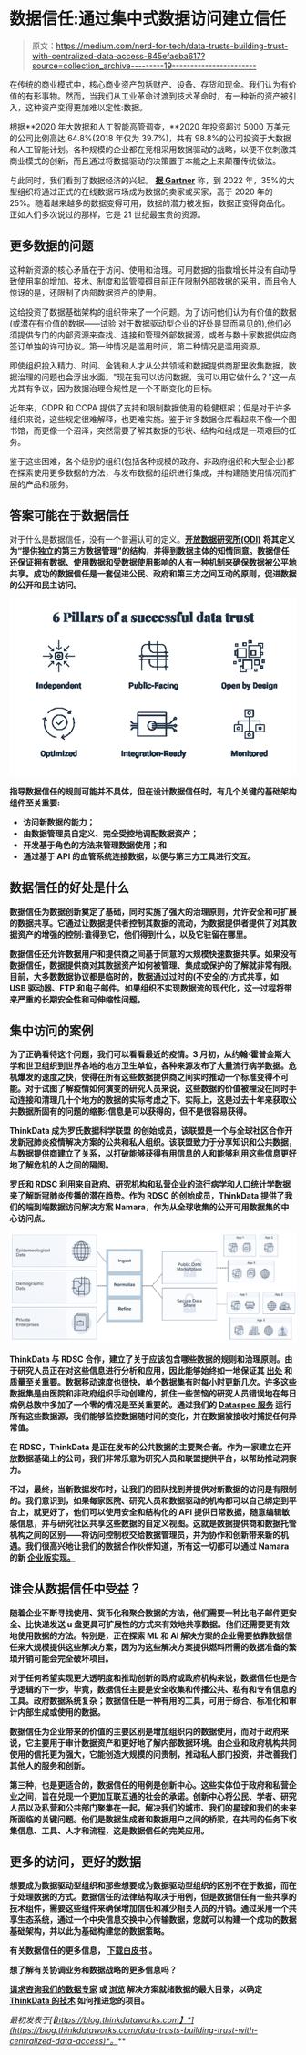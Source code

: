 # 数据信任:通过集中式数据访问建立信任

> 原文：<https://medium.com/nerd-for-tech/data-trusts-building-trust-with-centralized-data-access-845efaeba617?source=collection_archive---------19----------------------->

在传统的商业模式中，核心商业资产包括财产、设备、存货和现金。我们认为有价值的有形事物。然而，当我们从工业革命过渡到技术革命时，有一种新的资产被引入，这种资产变得更加难以定性:数据。

根据**2020 年大数据和人工智能高管调查，**2020 年投资超过 5000 万美元的公司比例高达 64.8%(2018 年仅为 39.7%)，共有 98.8%的公司投资于大数据和人工智能计划。各种规模的企业都在竞相采用数据驱动的战略，以便不仅刺激其商业模式的创新，而且通过将数据驱动的决策置于本能之上来颠覆传统做法。

与此同时，我们看到了数据经济的兴起。 [**据 Gartner**](https://www.gartner.com/smarterwithgartner/gartner-top-10-trends-in-data-and-analytics-for-2020/?source=BLD-200123&utm_medium=social&utm_source=bambu&utm_campaign=SM_GB_YOY_GTR_SOC_BU1_SM-BA-SWG-CONF) 称，到 2022 年，35%的大型组织将通过正式的在线数据市场成为数据的卖家或买家，高于 2020 年的 25%。随着越来越多的数据变得可用，数据的潜力被发掘，数据正变得商品化。正如人们多次说过的那样，它是 21 世纪最宝贵的资源。

## 更多数据的问题

这种新资源的核心矛盾在于访问、使用和治理。可用数据的指数增长并没有自动导致使用率的增加。技术、制度和监管障碍目前正在限制外部数据的采用，而且令人惊讶的是，还限制了内部数据资产的使用。

这给投资了数据基础架构的组织带来了一个问题。为了访问他们认为有价值的数据(或潜在有价值的数据——试验 对于数据驱动型企业的好处是显而易见的),他们必须提供专门的内部资源来查找、连接和管理外部数据源，或者与数十家数据供应商签订单独的许可协议。第一种情况是滥用时间，第二种情况是滥用资源。

即使组织投入精力、时间、金钱和人才从公共领域和数据提供商那里收集数据，数据治理的问题也会浮出水面。"现在我可以访问数据，我可以用它做什么？"这一点尤其有争议，因为数据治理合规性是一个不断变化的目标。

近年来，GDPR 和 CCPA 提供了支持和限制数据使用的稳健框架；但是对于许多组织来说，这些规定很难解释，也更难实施。鉴于许多数据仓库看起来不像一个图书馆，而更像一个沼泽，突然需要了解其数据的形状、结构和组成是一项艰巨的任务。

鉴于这些困难，各个级别的组织(包括各种规模的政府、非政府组织和大型企业)都在探索使用更多数据的方法，与发布数据的组织进行集成，并构建随使用情况而扩展的产品和服务。

## 答案可能在于数据信任

对于什么是数据信任，没有一个普遍认可的定义。[****开放数据研究所(ODI)****](https://theodi.org/article/data-trusts-in-2020/) **将其定义为“提供独立的第三方数据管理”的结构，并得到数据主体的知情同意。数据信任还保证拥有数据、使用数据和受数据使用影响的人有一种机制来确保数据被公平地共享。成功的数据信任是一套促进公民、政府和第三方之间互动的原则，促进数据的公开和民主访问。**

**![](img/ae1f5c92349074fbb5ac86d04acd30a0.png)**

**指导数据信任的规则可能并不具体，但在设计数据信任时，有几个关键的基础架构组件至关重要:**

*   **访问新数据的能力；**
*   **由数据管理员自定义、完全受控地调配数据资产；**
*   **开发基于角色的方法来管理数据使用；和**
*   **通过基于 API 的血管系统连接数据，以便与第三方工具进行交互。**

## **数据信任的好处是什么**

**数据信任为数据创新奠定了基础，同时实施了强大的治理原则，允许安全和可扩展的数据共享。它通过让数据提供者控制其数据的流动，为数据提供者提供了对其数据资产的增强的控制:谁得到它，他们得到什么，以及它驻留在哪里。**

**数据信任还允许数据用户和提供商之间基于同意的大规模快速数据共享。如果没有数据信任，数据提供商对其数据资产如何被管理、集成或保护的了解就非常有限。目前，大多数数据协议都是临时的，数据通过过时的(不安全的)方式共享，如 USB 驱动器、FTP 和电子邮件。如果组织不实现数据流的现代化，这一过程将带来严重的长期安全性和可伸缩性问题。**

## **集中访问的案例**

**为了正确看待这个问题，我们可以看看最近的疫情。3 月初，从约翰·霍普金斯大学和世卫组织到世界各地的地方卫生单位，各种来源发布了大量流行病学数据。危机爆发的速度之快，使得在所有这些数据提供商之间实时推动一个标准变得不可能。对于试图了解疫情如何演变的研究人员来说，这些数据的价值被埋没在同时手动连接和清理几十个地方的数据的实际考虑之下。实际上，这是过去十年来获取公共数据所固有的问题的缩影:信息是可以获得的，但不是很容易获得。**

**ThinkData 成为罗氏数据科学联盟 的创始成员，该联盟是一个与全球社区合作开发新冠肺炎疫情解决方案的公共和私人组织。该联盟致力于分享知识和公共数据，与数据提供商建立了关系，以打破能够获得有用信息的人和能够利用这些信息更好地了解危机的人之间的隔阂。**

**罗氏和 RDSC 利用来自政府、研究机构和私营企业的流行病学和人口统计学数据来了解新冠肺炎传播的潜在趋势。作为 RDSC 的创始成员，ThinkData 提供了我们的端到端数据访问解决方案 Namara，作为从全球收集的公开可用数据集的中心访问点。**

**![](img/d6a96398738650231f2313ccb4fd7a12.png)**

**ThinkData 与 RDSC 合作，建立了关于应该包含哪些数据的规则和治理原则。由于研究人员正在对这些信息进行分析和应用，因此能够始终如一地保证其 [**出处**](https://blog.thinkdataworks.com/provenance-in-covid-19-data) 和质量至关重要。数据移动速度也很快，单个数据集有时每小时更新几次。许多这些数据集是由医院和非政府组织手动创建的，抓住一些苦恼的研究人员错误地在每日病例总数中多加了一个零的情况是至关重要的。通过我们的 [**Dataspec 服务**](https://blog.thinkdataworks.com/namara-dataspec-monitor-the-health-of-any-data) 运行所有这些数据源，我们能够监控数据随时间的变化，并在数据被接收时捕捉任何异常值。**

**在 RDSC，ThinkData 是正在发布的公共数据的主要聚合者。作为一家建立在开放数据基础上的公司，我们非常乐意为研究人员和联盟提供平台，以帮助推动洞察力。**

**不过，最终，当新数据发布时，让我们的团队找到并提供对新数据的访问是有限制的。我们意识到，如果每家医院、研究人员和数据驱动的机构都可以自己绑定到平台上，就更好了，他们可以使用安全和结构化的 API 提供日常数据，随意编辑敏感信息，并与研究社区共享这些数据的自定义视图。这就是数据提供商和数据托管机构之间的区别——将访问控制权交给数据管理员，并为协作和创新带来新的机遇。我们很高兴地让我们的数据合作伙伴知道，所有这一切都可以通过 Namara 的新 [**企业版实现。**](https://blog.thinkdataworks.com/introducing-namara-enterprise)**

## **谁会从数据信任中受益？**

**随着企业不断寻找使用、货币化和聚合数据的方法，他们需要一种比电子邮件更安全、比快递发送 u 盘更具可扩展性的方式来有效地共享数据。他们还需要更有效地使用数据的方法。特别是，正在探索 ML 和 AI 解决方案的企业需要依靠数据信任来大规模提供这些解决方案，因为为这些解决方案提供燃料所需的数据准备的繁琐开销可能会完全破坏项目。**

**对于任何希望实现更大透明度和推动创新的政府或政府机构来说，数据信任也是合乎逻辑的下一步。毕竟，数据信任主要是安全收集和传播公共、私有和专有信息的工具。政府数据系统复杂；数据信任是一种有用的工具，可用于综合、标准化和审计内部生成或使用的数据。**

**数据信任为企业带来的价值的主要区别是增加组织内的数据使用，而对于政府来说，它主要用于审计数据资产和更好地了解内部数据环境。由企业和政府机构共同使用的信托更为强大，它能创造大规模的问责制，推动私人部门投资，并改善我们其他人的服务和创新。**

**第三种，也是更适合的，数据信任的用例是创新中心。这些实体位于政府和私营企业之间，旨在兑现一个更加互联互通的社会的承诺。创新中心将公民、学者、研究人员以及私营和公共部门聚集在一起，解决我们的城市、我们的星球和我们的未来所面临的关键问题。他们是数据生成者和数据用户之间的桥梁，在共同的任务下收集信息、工具、人才和流程，这是数据信任的完美应用。**

## **更多的访问，更好的数据**

**想要成为数据驱动型组织和那些想要成为数据驱动型组织的区别不在于数据，而在于处理数据的方式。数据信任的法律结构取决于用例，但是数据信任有一些共享的技术组件，需要这些组件来确保增加信任和减少相关人员的开销。通过采用一个共享生态系统，通过一个中央信息交换中心传输数据，您就可以构建一个成功的数据基础架构，并以此为基础构建您的数据策略。**

**有关数据信任的更多信息， [**下载白皮书**](https://blog.thinkdataworks.com/cs/c/?cta_guid=8e89d81e-4318-49c6-b2fd-fc6ebf2636a9&signature=AAH58kFp9uFui-quFvhn_VZHsXhabaKg0w&pageId=37055243714&placement_guid=463fa7ba-7b7e-4f28-a699-6f97bad16b11&click=c48c58c5-daea-4028-874b-78cb67b2eb00&hsutk=c44170329b0f6a24ca43003f609ef893&canon=https%3A%2F%2Fblog.thinkdataworks.com%2Fdata-trusts-building-trust-with-centralized-data-access&utm_referrer=https%3A%2F%2Fmedium.com%2F&portal_id=5507284&redirect_url=APefjpEsfwQK6BLSES-d88X2uib0YU2ScD424EiXF-ANctg33w-fEoa1kijYZo9hTaHVVKm0sLM21xbv9r7sXtfNtg_dwO2O7I7Wyh3V2Zpw5MvH8Hrj2ADE3xhyMnpvX3GlK8E9GTTivkLgSz5ltO6bXstpJGhWXM3NfvlKKtulbkqs_nBF1qHV4UHwCGEAzkkrBTo6iyQGjzggNHgiwecYlKncuJG8sK0hQTt9CaGVOW1yQ1P6oNKwqeAnL2B6gK_Ru3V37MZmyqVvOA5ZUgdYaAwMT0UqyA&__hstc=82057097.c44170329b0f6a24ca43003f609ef893.1609787358702.1617981512599.1617997490304.153&__hssc=82057097.1.1617997490304&__hsfp=3059880169&contentType=blog-post) 。**

**想了解有关协调业务和数据战略的更多信息吗？**

**[**请求咨询我们的数据专家**](https://meetings.hubspot.com/eugene) 或 [**浏览**](https://marketplace.namara.io/) 解决方案就绪数据的最大目录，以确定 [**ThinkData 的技术**](https://www.thinkdataworks.com/products/namara) 如何推进您的项目。**

***最初发表于*[*【https://blog.thinkdataworks.com】*](https://blog.thinkdataworks.com/data-trusts-building-trust-with-centralized-data-access)*。***